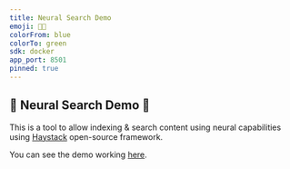 ```yaml
---
title: Neural Search Demo
emoji: 🧠🔎
colorFrom: blue
colorTo: green
sdk: docker
app_port: 8501
pinned: true
---
```


## 🧠 Neural Search Demo 🔎

This is a tool to allow indexing & search content using neural capabilities using [Haystack](https://haystack.deepset.ai/overview/intro) open-source framework.

You can see the demo working [here](https://huggingface.co/spaces/ugaray96/neural-search).
